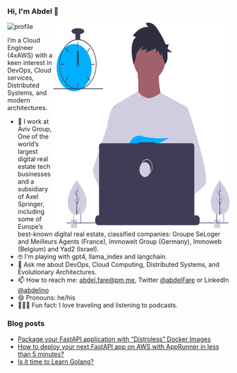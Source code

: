 ### Hi, I'm Abdel 👋

<img src="https://github-readme-stats.vercel.app/api?username=abdelino17&&show_icons=true&title_color=ffffff&icon_color=ffd974&text_color=ffffff&bg_color=091012" alt="profile">

<img align="right" src="https://github.com/abdelino17/abdelino17/blob/main/undraw_dev_productivity_umsq.svg" alt="Illustration of a productive dev" width=400px height=465px/>

I’m a Cloud Engineer (4xAWS) with a keen interest in DevOps, Cloud services, Distributed Systems, and modern architectures.

- 📱    I work at Aviv Group, One of the world’s largest digital real estate tech businesses and a subsidiary of Axel Springer, including some of Europe’s best-known digital real estate, classified companies: Groupe SeLoger and Meilleurs Agents (France), Immowelt Group (Germany), Immoweb (Belgium) and Yad2 (Israel).
- 🤓    I'm playing with gpt4, llama_index and langchain.
- 💬    Ask me about DevOps, Cloud Computing, Distributed Systems, and Evolutionary Architectures.
- 📫    How to reach me: abdel.fare@pm.me, Twitter [@abdelFare](https://twitter.com/abdelFare) or LinkedIn [@abdelino](https://www.linkedin.com/in/abdelino)
- 😄    Pronouns: he/his
- 🚴🏽‍♀️    Fun fact: I love traveling and listening to podcasts.

### Blog posts
- [Package your FastAPI application with “Distroless” Docker Images](https://blog.abdelfare.me/post/package-fastapi-with-distroless)
- [How to deploy your next FastAPI app on AWS with AppRunner in less than 5 minutes?](https://blog.abdelfare.me/post/fastapi-app-with-apprunner)
- [Is it time to Learn Golang?](https://blog.abdelfare.me/post/time-to-learn-golang)
